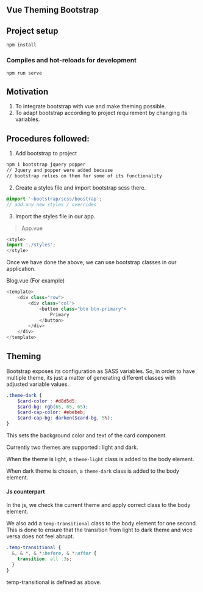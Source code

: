 ## Vue Theming Bootstrap

## Project setup
```
npm install
```

### Compiles and hot-reloads for development
```
npm run serve
```

## Motivation

1. To integrate bootstrap with vue and make theming possible.
1. To adapt bootstrap according to project requirement by changing its variables.

## Procedures followed:
1. Add bootstrap to project
```bash
npm i bootstrap jquery popper
// Jquery and popper were added because 
// bootstrap relies on them for some of its functionality 
```

2. Create a styles file and import bootstrap scss there.
```scss
@import '~bootstrap/scss/boostrap';
// add any new styles / overrides
```

3. Import the styles file in our app.
> App.vue
```js
<style>
import './styles';
</style>
```

Once we have done the above, we can use bootstrap classes in our application.

Blog.vue (For example)
```js
<template>
    <div class="row">
        <div class="col">
            <button class="btn btn-primary">
                Primary
            </button>
        </div>
    </div>
</template>
```

## Theming

Bootstrap exposes its configuration as SASS variables. So, in order to have multiple theme, its just a matter of generating different classes with adjusted variable values.

```scss
.theme-dark {
    $card-color : #d8d5d5;
    $card-bg: rgb(65, 65, 65);
    $card-cap-color: #ebebeb;
    $card-cap-bg: darken($card-bg, 5%);
}
```
This sets the background color and text of the card component.


Currently two themes are supported : light and dark.

When the theme is light, a `theme-light` class is added to the body element.

When dark theme is chosen, a `theme-dark` class is added to the body element.

#### Js counterpart
In the js, we check the current theme and apply correct class to the body element.

We also add a `temp-transitional` class to the body element for one second. This is done to ensure that the transition from light to dark theme and vice versa does not feel abrupt.

```scss
.temp-transitional {
  &, & *, & *:before, & *:after {
    transition: all .3s;
  }
}
```
temp-transitional is defined as above.